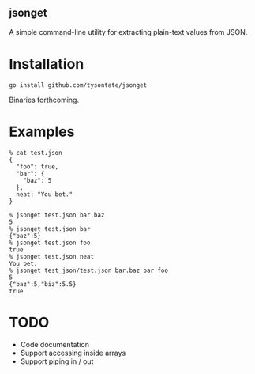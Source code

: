 jsonget
-------

A simple command-line utility for extracting plain-text values from JSON.

Installation
============

    go install github.com/tysontate/jsonget

Binaries forthcoming.

Examples
========

    % cat test.json 
    {
      "foo": true,
      "bar": {
        "baz": 5
      },
      neat: "You bet."
    }

    % jsonget test.json bar.baz
    5
    % jsonget test.json bar    
    {"baz":5}
    % jsonget test.json foo
    true
    % jsonget test.json neat
    You bet.
    % jsonget test_json/test.json bar.baz bar foo
    5
    {"baz":5,"biz":5.5}
    true

TODO
====

* Code documentation
* Support accessing inside arrays
* Support piping in / out

